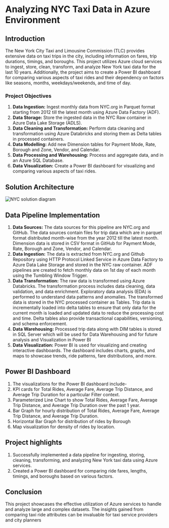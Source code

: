 # Analyzing NYC Taxi Data in Azure Environment


## Introduction 

The New York City Taxi and Limousine Commission (TLC) provides extensive data on taxi trips in the city, including information on fares, trip durations, timings, and boroughs. This project utilizes Azure cloud services to ingest, store, clean, transform, and analyze New York taxi data for the last 10 years. Additionally, the project aims to create a Power BI dashboard for comparing various aspects of taxi rides and their dependency on factors like seasons, months, weekdays/weekends, and time of day. 

### Project Objectives 

1. **Data Ingestion:** Ingest monthly data from NYC.org in Parquet format starting from 2012 till the latest month using Azure Data Factory (ADF). 
2. **Data Storage:** Store the ingested data in the NYC Raw container in Azure Data Lake Storage (ADLS). 
3. **Data Cleaning and Transformation:** Perform data cleaning and transformation using Azure Databricks and storing them as Delta tables in processed containers. 
4. **Data Modelling:** Add new Dimension tables for Payment Mode, Rate, Borough and Zone, Vendor, and Calendar. 
5. **Data Processing and Warehousing:** Process and aggregate data, and in an Azure SQL Database. 
6. **Data Visualization:** Create a Power BI dashboard for visualizing and comparing various aspects of taxi rides. 

## Solution Architecture

![NYC solution diagram](https://github.com/Shakti93/nyc-taxi-project/assets/84408451/528b297c-fe6e-401c-b660-e8b017d2abf3)

## Data Pipeline Implementation 

1. **Data Sources:** The data sources for this pipeline are NYC.org and GitHub. The data sources contain files for trip data which are in parquet format distributed month-wise from the year 2012 till the latest month. Dimension data is stored in CSV format in GitHub for Payment Mode, Rate, Borough and Zone, Vendor, and Calendar. 
2. **Data Ingestion:** The data is extracted from NYC.org and Github Repository using HTTP Protocol Linked Service in Azure Data Factory to Azure Data Lake Storage and stored in the NYC raw container. ADF pipelines are created to fetch monthly data on 1st day of each month using the Tumbling Window Trigger. 
3. **Data Transformation:** The raw data is transformed using Azure Databricks. The transformation process includes data cleaning, data validation, and data enrichment. Exploratory data analysis (EDA) is performed to understand data patterns and anomalies. The transformed data is stored in the NYC processed container as Tables. Trip data is incrementally loaded into delta tables to ensure that only data for the current month is loaded and updated data to reduce the processing cost and time. Delta tables also provide transactional capabilities, versioning, and schema enforcement. 
5. **Data Warehousing:** Processed trip data along with DIM tables is stored in SQL Server which will be used for Data Warehousing and for future analysis and Visualization in Power BI 
5. **Data Visualization:** Power BI is used for visualizing and creating interactive dashboards. The dashboard includes charts, graphs, and maps to showcase trends, ride patterns, fare distributions, and more. 

## Power BI Dashboard 

1. The visualizations for the Power BI dashboard include-  
2. KPI cards for Total Rides, Average Fare, Average Trip Distance, and Average Trip Duration for a particular Filter context. 
3. Parameterized Line Chart to show Total Rides, Average Fare, Average Trip Distance, and Average Trip Duration over the past 1 year. 
4. Bar Graph for hourly distribution of Total Rides, Average Fare, Average Trip Distance, and Average Trip Duration. 
5. Horizontal Bar Graph for distribution of rides by Borough 
6. Map visualization for density of rides by location. 


## Project highlights  

1. Successfully implemented a data pipeline for ingesting, storing, cleaning, transforming, and analyzing New York taxi data using Azure services. 
2. Created a Power BI dashboard for comparing ride fares, lengths, timings, and boroughs based on various factors. 


## Conclusion 

This project showcases the effective utilization of Azure services to handle and analyze large and complex datasets. The insights gained from comparing taxi ride attributes can be invaluable for taxi service providers and city planners 
